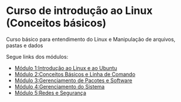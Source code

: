 # Curso de introdução ao Linux (Conceitos básicos)

Curso básico para entendimento do Linux e Manipulação de arquivos, pastas e dados

Segue links dos módulos:

- [Módulo 1:Introdução ao Linux e ao Ubuntu](Módulo%201-Introdução%20ao%20Linux%20e%20ao%20Ubuntu.md)
- [Módulo 2:Conceitos Básicos e Linha de Comando](Módulo%202-Conceitos%20Básicos%20e%20Linha%20de%20Comando.md)
- [Módulo 3:Gerenciamento de Pacotes e Software](Módulo%203-Gerenciamento%20de%20Pacotes%20e%20Software.md)
- [Módulo 4:Gerenciamento do Sistema](Módulo%204-Gerenciamento%20do%20Sistema.md)
- [Módulo 5:Redes e Segurança](Módulo%205-Redes%20e%20Segurança.md)
